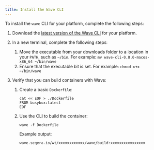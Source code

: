 ```yaml
---
title: Install the Wave CLI
---
```


To install the `wave` CLI for your platform, complete the following steps:

1.  Download the [latest version of the Wave CLI][download] for your platform.
2.  In a new terminal, complete the following steps:

    1. Move the executable from your downloads folder to a location in your `PATH`, such as `~/bin`. For example: `mv wave-cli-0.8.0-macos-x86_64 ~/bin/wave`
    2. Ensure that the executable bit is set. For example: `chmod u+x ~/bin/wave`

3.  Verify that you can build containers with Wave:

    1.  Create a basic `Dockerfile`:

        ```
        cat << EOF > ./Dockerfile
        FROM busybox:latest
        EOF
        ```

    2.  Use the CLI to build the container:

        ```
        wave -f Dockerfile
        ```

        Example output:

        ```
        wave.seqera.io/wt/xxxxxxxxxxxx/wave/build:xxxxxxxxxxxxxxxx
        ```

[download]: https://github.com/seqeralabs/wave-cli/releases
